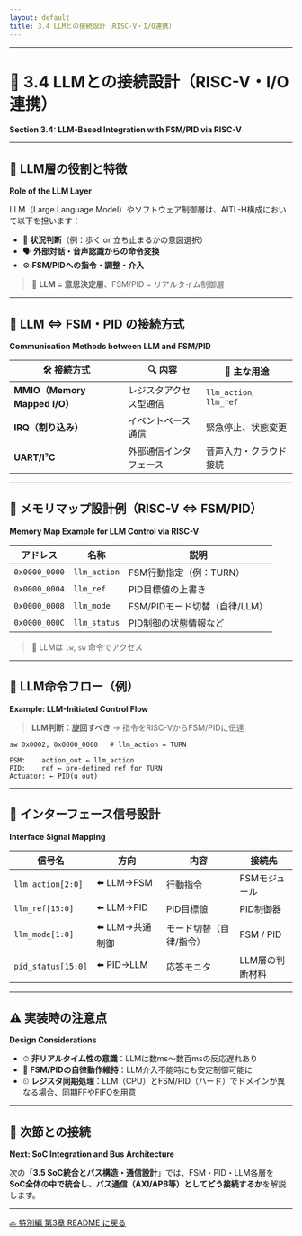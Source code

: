 ```yaml
---
layout: default
title: 3.4 LLMとの接続設計（RISC-V・I/O連携）
---
```


---

# 🧠 3.4 LLMとの接続設計（RISC-V・I/O連携）  
**Section 3.4: LLM-Based Integration with FSM/PID via RISC-V**

---

## 🧠 LLM層の役割と特徴  
**Role of the LLM Layer**

LLM（Large Language Model）やソフトウェア制御層は、AITL-H構成において以下を担います：

- 🧭 **状況判断**（例：歩く or 立ち止まるかの意図選択）  
- 🗣️ **外部対話・音声認識からの命令変換**  
- ⚙️ **FSM/PIDへの指令・調整・介入**

> 🧩 **LLM = 意思決定層**、FSM/PID = リアルタイム制御層

---

## 🔄 LLM ⇔ FSM・PID の接続方式  
**Communication Methods between LLM and FSM/PID**

| 🛠 接続方式 | 🔍 内容 | 🎯 主な用途 |
|------------|---------|------------|
| **MMIO（Memory Mapped I/O）** | レジスタアクセス型通信 | `llm_action`, `llm_ref` |
| **IRQ（割り込み）** | イベントベース通信 | 緊急停止、状態変更 |
| **UART/I²C** | 外部通信インタフェース | 音声入力・クラウド接続 |

---

## 🧰 メモリマップ設計例（RISC-V ⇔ FSM/PID）  
**Memory Map Example for LLM Control via RISC-V**

| アドレス | 名称 | 説明 |
|----------|------|------|
| `0x0000_0000` | `llm_action` | FSM行動指定（例：TURN） |
| `0x0000_0004` | `llm_ref` | PID目標値の上書き |
| `0x0000_0008` | `llm_mode` | FSM/PIDモード切替（自律/LLM） |
| `0x0000_000C` | `llm_status` | PID制御の状態情報など |

> 🔗 LLMは `lw`, `sw` 命令でアクセス

---

## 🧪 LLM命令フロー（例）  
**Example: LLM-Initiated Control Flow**

> **LLM判断：旋回すべき** → 指令をRISC-VからFSM/PIDに伝達

```assembly
sw 0x0002, 0x0000_0000   # llm_action = TURN
```

```
FSM:    action_out ← llm_action  
PID:    ref ← pre-defined ref for TURN  
Actuator: ← PID(u_out)
```

---

## 🔌 インターフェース信号設計  
**Interface Signal Mapping**

| 信号名 | 方向 | 内容 | 接続先 |
|--------|------|------|--------|
| `llm_action[2:0]` | ⬅️ LLM→FSM | 行動指令 | FSMモジュール |
| `llm_ref[15:0]`   | ⬅️ LLM→PID | PID目標値 | PID制御器 |
| `llm_mode[1:0]`   | ⬅️ LLM→共通制御 | モード切替（自律/指令） | FSM / PID |
| `pid_status[15:0]` | ⬅️ PID→LLM | 応答モニタ | LLM層の判断材料 |

---

## ⚠️ 実装時の注意点  
**Design Considerations**

- ⏱ **非リアルタイム性の意識**：LLMは数ms〜数百msの反応遅れあり
- 🔄 **FSM/PIDの自律動作維持**：LLM介入不能時にも安定制御可能に
- ⏲ **レジスタ同期処理**：LLM（CPU）とFSM/PID（ハード）でドメインが異なる場合、同期FFやFIFOを用意

---

## 📎 次節との接続  
**Next: SoC Integration and Bus Architecture**

次の「**3.5 SoC統合とバス構造・通信設計**」では、FSM・PID・LLM各層を  
**SoC全体の中で統合し、バス通信（AXI/APB等）としてどう接続するか**を解説します。

---

[🔙 特別編 第3章 README に戻る](./README.md)
